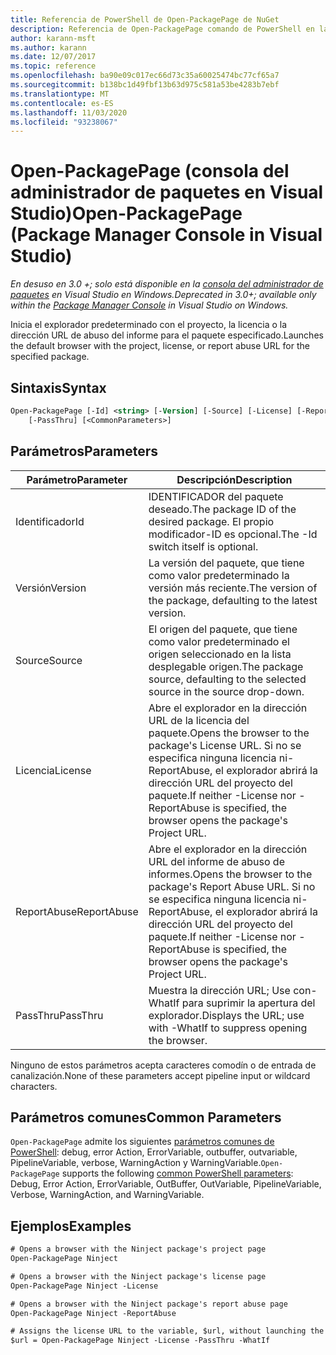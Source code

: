 ```yaml
---
title: Referencia de PowerShell de Open-PackagePage de NuGet
description: Referencia de Open-PackagePage comando de PowerShell en la consola del administrador de paquetes NuGet en Visual Studio.
author: karann-msft
ms.author: karann
ms.date: 12/07/2017
ms.topic: reference
ms.openlocfilehash: ba90e09c017ec66d73c35a60025474bc77cf65a7
ms.sourcegitcommit: b138bc1d49fbf13b63d975c581a53be4283b7ebf
ms.translationtype: MT
ms.contentlocale: es-ES
ms.lasthandoff: 11/03/2020
ms.locfileid: "93238067"
---
```

# <a name="open-packagepage-package-manager-console-in-visual-studio"></a><span data-ttu-id="c905e-103">Open-PackagePage (consola del administrador de paquetes en Visual Studio)</span><span class="sxs-lookup"><span data-stu-id="c905e-103">Open-PackagePage (Package Manager Console in Visual Studio)</span></span>

<span data-ttu-id="c905e-104">*En desuso en 3.0 +; solo está disponible en la [consola del administrador de paquetes](../../consume-packages/install-use-packages-powershell.md) en Visual Studio en Windows.*</span><span class="sxs-lookup"><span data-stu-id="c905e-104">*Deprecated in 3.0+; available only within the [Package Manager Console](../../consume-packages/install-use-packages-powershell.md) in Visual Studio on Windows.*</span></span>

<span data-ttu-id="c905e-105">Inicia el explorador predeterminado con el proyecto, la licencia o la dirección URL de abuso del informe para el paquete especificado.</span><span class="sxs-lookup"><span data-stu-id="c905e-105">Launches the default browser with the project, license, or report abuse URL for the specified package.</span></span>

## <a name="syntax"></a><span data-ttu-id="c905e-106">Sintaxis</span><span class="sxs-lookup"><span data-stu-id="c905e-106">Syntax</span></span>

```ps
Open-PackagePage [-Id] <string> [-Version] [-Source] [-License] [-ReportAbuse]
    [-PassThru] [<CommonParameters>]
```

## <a name="parameters"></a><span data-ttu-id="c905e-107">Parámetros</span><span class="sxs-lookup"><span data-stu-id="c905e-107">Parameters</span></span>

| <span data-ttu-id="c905e-108">Parámetro</span><span class="sxs-lookup"><span data-stu-id="c905e-108">Parameter</span></span> | <span data-ttu-id="c905e-109">Descripción</span><span class="sxs-lookup"><span data-stu-id="c905e-109">Description</span></span> |
| --- | --- |
| <span data-ttu-id="c905e-110">Identificador</span><span class="sxs-lookup"><span data-stu-id="c905e-110">Id</span></span> | <span data-ttu-id="c905e-111">IDENTIFICADOR del paquete deseado.</span><span class="sxs-lookup"><span data-stu-id="c905e-111">The package ID of the desired package.</span></span> <span data-ttu-id="c905e-112">El propio modificador-ID es opcional.</span><span class="sxs-lookup"><span data-stu-id="c905e-112">The -Id switch itself is optional.</span></span> |
| <span data-ttu-id="c905e-113">Versión</span><span class="sxs-lookup"><span data-stu-id="c905e-113">Version</span></span> | <span data-ttu-id="c905e-114">La versión del paquete, que tiene como valor predeterminado la versión más reciente.</span><span class="sxs-lookup"><span data-stu-id="c905e-114">The version of the package, defaulting to the latest version.</span></span> |
| <span data-ttu-id="c905e-115">Source</span><span class="sxs-lookup"><span data-stu-id="c905e-115">Source</span></span> | <span data-ttu-id="c905e-116">El origen del paquete, que tiene como valor predeterminado el origen seleccionado en la lista desplegable origen.</span><span class="sxs-lookup"><span data-stu-id="c905e-116">The package source, defaulting to the selected source in the source drop-down.</span></span> |
| <span data-ttu-id="c905e-117">Licencia</span><span class="sxs-lookup"><span data-stu-id="c905e-117">License</span></span> | <span data-ttu-id="c905e-118">Abre el explorador en la dirección URL de la licencia del paquete.</span><span class="sxs-lookup"><span data-stu-id="c905e-118">Opens the browser to the package's License URL.</span></span> <span data-ttu-id="c905e-119">Si no se especifica ninguna licencia ni-ReportAbuse, el explorador abrirá la dirección URL del proyecto del paquete.</span><span class="sxs-lookup"><span data-stu-id="c905e-119">If neither -License nor -ReportAbuse is specified, the browser opens the package's Project URL.</span></span> |
| <span data-ttu-id="c905e-120">ReportAbuse</span><span class="sxs-lookup"><span data-stu-id="c905e-120">ReportAbuse</span></span> | <span data-ttu-id="c905e-121">Abre el explorador en la dirección URL del informe de abuso de informes.</span><span class="sxs-lookup"><span data-stu-id="c905e-121">Opens the browser to the package's Report Abuse URL.</span></span> <span data-ttu-id="c905e-122">Si no se especifica ninguna licencia ni-ReportAbuse, el explorador abrirá la dirección URL del proyecto del paquete.</span><span class="sxs-lookup"><span data-stu-id="c905e-122">If neither -License nor -ReportAbuse is specified, the browser opens the package's Project URL.</span></span> |
| <span data-ttu-id="c905e-123">PassThru</span><span class="sxs-lookup"><span data-stu-id="c905e-123">PassThru</span></span> | <span data-ttu-id="c905e-124">Muestra la dirección URL; Use con-WhatIf para suprimir la apertura del explorador.</span><span class="sxs-lookup"><span data-stu-id="c905e-124">Displays the URL; use with -WhatIf to suppress opening the browser.</span></span> |

<span data-ttu-id="c905e-125">Ninguno de estos parámetros acepta caracteres comodín o de entrada de canalización.</span><span class="sxs-lookup"><span data-stu-id="c905e-125">None of these parameters accept pipeline input or wildcard characters.</span></span>

## <a name="common-parameters"></a><span data-ttu-id="c905e-126">Parámetros comunes</span><span class="sxs-lookup"><span data-stu-id="c905e-126">Common Parameters</span></span>

<span data-ttu-id="c905e-127">`Open-PackagePage` admite los siguientes [parámetros comunes de PowerShell](/powershell/module/microsoft.powershell.core/about/about_commonparameters): debug, error Action, ErrorVariable, outbuffer, outvariable, PipelineVariable, verbose, WarningAction y WarningVariable.</span><span class="sxs-lookup"><span data-stu-id="c905e-127">`Open-PackagePage` supports the following [common PowerShell parameters](/powershell/module/microsoft.powershell.core/about/about_commonparameters): Debug, Error Action, ErrorVariable, OutBuffer, OutVariable, PipelineVariable, Verbose, WarningAction, and WarningVariable.</span></span>

## <a name="examples"></a><span data-ttu-id="c905e-128">Ejemplos</span><span class="sxs-lookup"><span data-stu-id="c905e-128">Examples</span></span>

```ps
# Opens a browser with the Ninject package's project page
Open-PackagePage Ninject

# Opens a browser with the Ninject package's license page
Open-PackagePage Ninject -License

# Opens a browser with the Ninject package's report abuse page  
Open-PackagePage Ninject -ReportAbuse

# Assigns the license URL to the variable, $url, without launching the browser
$url = Open-PackagePage Ninject -License -PassThru -WhatIf
```